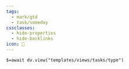 ```yaml
---
tags:
  - mark/gtd
  - task/someday
cssclasses:
  - hide-properties
  - hide-backlinks
icon: 🤷
---
```


`$=await dv.view("templates/views/tasks/type")`
